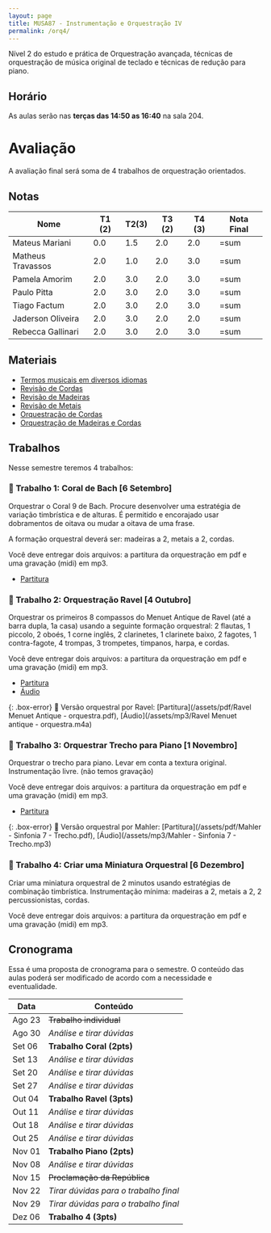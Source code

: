 ```yaml
---
layout: page
title: MUSA87 - Instrumentação e Orquestração IV
permalink: /orq4/
---
```


Nível 2 do estudo e prática de Orquestração avançada, técnicas de orquestração
de música original de teclado e técnicas de redução para piano.

## Horário

As aulas serão nas **terças das 14:50 as 16:40** na sala 204.

# Avaliação

A avaliação final será soma de 4 trabalhos de orquestração orientados.

## Notas

| Nome              | T1 (2) | T2(3) | T3 (2) | T4 (3) | Nota Final |
|-------------------|--------|-------|--------|--------|------------|
| Mateus Mariani    | 0.0    | 1.5   | 2.0    | 2.0    | =sum       |
| Matheus Travassos | 2.0    | 1.0   | 2.0    | 3.0    | =sum       |
| Pamela Amorim     | 2.0    | 3.0   | 2.0    | 3.0    | =sum       |
| Paulo Pitta       | 2.0    | 3.0   | 2.0    | 3.0    | =sum       |
| Tiago Factum      | 2.0    | 3.0   | 2.0    | 3.0    | =sum       |
| Jaderson Oliveira | 2.0    | 3.0   | 2.0    | 2.0    | =sum       |
| Rebecca Gallinari | 2.0    | 3.0   | 2.0    | 3.0    | =sum       |


## Materiais

- [Termos musicais em diversos idiomas](https://web.library.yale.edu/cataloging/music/instname)
- [Revisão de Cordas](https://orq3.netlify.app/docs/cordas-revisao/)
- [Revisão de Madeiras](https://orq3.netlify.app/docs/madeiras-revisao/)
- [Revisão de Metais](https://orq3.netlify.app/docs/metais-revisao/)
- [Orquestração de Cordas](https://orq3.netlify.app/docs/cordas-orquestracao/)
- [Orquestração de Madeiras e Cordas](https://orq3.netlify.app/docs/madeiras-orquestracao/)

## Trabalhos

Nesse semestre teremos 4 trabalhos:

### 📆 Trabalho 1: Coral de Bach [6 Setembro]

Orquestrar o Coral 9 de Bach. Procure desenvolver uma estratégia de variação
timbrística e de alturas. É permitido e encorajado usar dobramentos de oitava ou
mudar a oitava de uma frase.

A formação orquestral deverá ser: madeiras a 2, metais a 2, cordas.

Você deve entregar dois arquivos: a partitura da orquestração em pdf e uma
gravação (midi) em mp3.

- [Partitura](/assets/pdf/choral.pdf)

### 📆 Trabalho 2: Orquestração Ravel [4 Outubro]

Orquestrar os primeiros 8 compassos do Menuet Antique de Ravel (até a barra
dupla, 1a casa) usando a seguinte formação orquestral: 2 flautas, 1 piccolo, 2
oboés, 1 corne inglês, 2 clarinetes, 1 clarinete baixo, 2 fagotes, 1
contra-fagote, 4 trompas, 3 trompetes, timpanos, harpa, e cordas.

Você deve entregar dois arquivos: a partitura da orquestração em pdf e uma
gravação (midi) em mp3.

- [Partitura](/assets/pdf/ravel.pdf)
- [Áudio](/assets/mp3/ravel.m4a)

{: .box-error}
🎺 Versão orquestral por Ravel: [Partitura](/assets/pdf/Ravel Menuet Antique - orquestra.pdf), [Áudio](/assets/mp3/Ravel Menuet antique - orquestra.m4a)


### 📆 Trabalho 3: Orquestrar Trecho para Piano [1 Novembro]

Orquestrar o trecho para piano. Levar em conta a textura original.
Instrumentação livre. (não temos gravação)

Você deve entregar dois arquivos: a partitura da orquestração em pdf e uma
gravação (midi) em mp3.

- [Partitura](/assets/pdf/piano.pdf)

{: .box-error}
🎺 Versão orquestral por Mahler: [Partitura](/assets/pdf/Mahler - Sinfonia 7 - Trecho.pdf), [Áudio](/assets/mp3/Mahler - Sinfonia 7 - Trecho.mp3)


### 📆 Trabalho 4: Criar uma Miniatura Orquestral [6 Dezembro]

Criar uma miniatura orquestral de 2 minutos usando estratégias de combinação
timbrística. Instrumentação mínima: madeiras a 2, metais a 2, 2 percussionistas,
cordas.

Você deve entregar dois arquivos: a partitura da orquestração em pdf e uma
gravação (midi) em mp3.

## Cronograma

Essa é uma proposta de cronograma para o semestre. O conteúdo das aulas poderá
ser modificado de acordo com a necessidade e eventualidade.

| Data   | Conteúdo                                   |
|--------|--------------------------------------------|
| Ago 23 | <del>Trabalho individual</del>             |
| Ago 30 | <i>Análise e tirar dúvidas</i>             |
| Set 06 | **Trabalho Coral (2pts)**                  |
| Set 13 | <i>Análise e tirar dúvidas</i>             |
| Set 20 | <i>Análise e tirar dúvidas</i>             |
| Set 27 | <i>Análise e tirar dúvidas</i>             |
| Out 04 | **Trabalho Ravel (3pts)**                  |
| Out 11 | <i>Análise e tirar dúvidas</i>             |
| Out 18 | <i>Análise e tirar dúvidas</i>             |
| Out 25 | <i>Análise e tirar dúvidas</i>             |
| Nov 01 | **Trabalho Piano (2pts)**                  |
| Nov 08 | <i>Análise e tirar dúvidas</i>             |
| Nov 15 | <del>Proclamação da República</del>        |
| Nov 22 | <i>Tirar dúvidas para o trabalho final</i> |
| Nov 29 | <i>Tirar dúvidas para o trabalho final</i> |
| Dez 06 | **Trabalho 4 (3pts)**                      |
